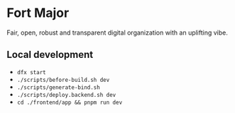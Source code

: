 # Fort Major

Fair, open, robust and transparent digital organization with an uplifting vibe.

## Local development

* `dfx start`
* `./scripts/before-build.sh dev`
* `./scripts/generate-bind.sh`
* `./scripts/deploy.backend.sh dev`
* `cd ./frontend/app && pnpm run dev`
